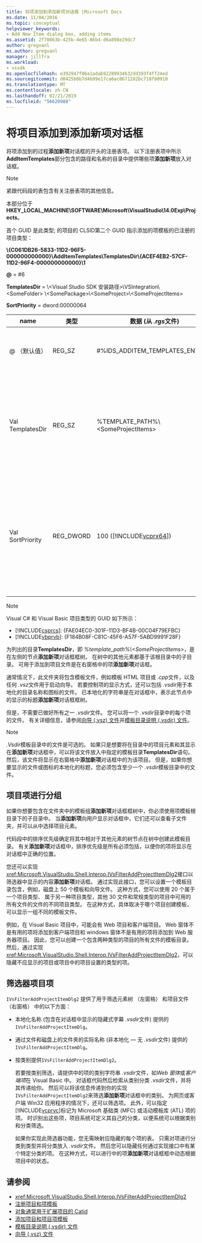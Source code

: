 ```yaml
---
title: 将项添加到添加新项对话框 |Microsoft Docs
ms.date: 11/04/2016
ms.topic: conceptual
helpviewer_keywords:
- Add New Item dialog box, adding items
ms.assetid: 2f70863b-425b-4e65-86b4-d6a898e29dc7
author: gregvanl
ms.author: gregvanl
manager: jillfra
ms.workload:
- vssdk
ms.openlocfilehash: e392947f86a1adab92289934632dd393f4ff24ed
ms.sourcegitcommit: d0425b6b7d4b99e17ca6ac0671282bc718f80910
ms.translationtype: MT
ms.contentlocale: zh-CN
ms.lasthandoff: 02/21/2019
ms.locfileid: "56620988"
---
```

# <a name="add-items-to-the-add-new-item-dialog-box"></a>将项目添加到添加新项对话框
将项添加到的过程**添加新项**对话框的开头的注册表项。 以下注册表项中所示**AddItemTemplates**部分包含的路径和名称的目录中提供哪些项**添加新项**放入对话框。

> [!NOTE]
>  紧跟代码段的表包含有关注册表项的其他信息。

 本部分位于**HKEY_LOCAL_MACHINE\SOFTWARE\Microsoft\VisualStudio\14.0Exp\Projects**。

 首个 GUID 是此类型; 的项目的 CLSID第二个 GUID 指示添加的项模板的已注册的项目类型：

 **\\{C061DB26-5833-11D2-96F5-000000000000}\\AddItemTemplates\\TemplatesDir\\{ACEF4EB2-57CF-11D2-96F4-000000000000}\\1**

 **@** = #6

 **TemplatesDir** = \\&lt;Visual Studio SDK 安装路径&gt;\\VSIntegration\\&lt;SomeFolder&gt; \\&lt;SomePackage&gt;\\&lt;SomeProject&gt;\\&lt;SomeProjectItems&gt;

 **SortPriority** = dword:00000064


| name | 类型 | 数据 (从 *.rgs*文件) | 描述 |
|------------------|-----------| - | - |
| @ （默认值） | REG_SZ | #%IDS_ADDITEM_TEMPLATES_ENTRY% | 资源 ID**添加项**模板。 |
| Val TemplatesDir | REG_SZ | %TEMPLATE_PATH%\\&lt;SomeProjectItems&gt; | 在对话框中显示的项目项的路径**添加新项**向导。 |
| Val SortPriority | REG_DWORD | 100 ([!INCLUDE[vcprx64](../../extensibility/internals/includes/vcprx64_md.md)]) | 确定文件中显示的树节点中的排序顺序**添加新项**对话框。 |

> [!NOTE]
>  Visual C# 和 Visual Basic 项目类型的 GUID 如下所示：
> - [!INCLUDE[csprcs](../../data-tools/includes/csprcs_md.md)]: {FAE04EC0-301F-11D3-BF4B-00C04F79EFBC}
> - [!INCLUDE[vbprvb](../../code-quality/includes/vbprvb_md.md)]: {F184B08F-C81C-45F6-A57F-5ABD9991F28F}

 为列出的目录**TemplatesDir**，即 *%template_path%\\&lt;SomeProjectItems&gt;*，是在左侧的节点**添加新项**对话框框树。 在树中的其他元素都基于该根目录中的子目录。 可用于添加到项目文件是在右窗格中的项**添加新项**对话框。

 通常情况下，此文件夹将包含模板文件，例如模板 HTML 项目或 *.cpp*文件，以及任何 *.vsz*文件用于启动向导。 若要控制项的显示方式，还可以包括 *.vsdir*用于本地化的目录名称和图标的文件。 已本地化的字符串是在对话框中，表示此节点中的显示的标题**添加新项**对话框框树。

 但是，不需要已做好所有之一 *.vsdir*文件。 您可以将一个 *.vsdir*目录中的每个项的文件。 有关详细信息，请参阅[向导 (.vsz) 文件](../../extensibility/internals/wizard-dot-vsz-file.md)并[模板目录说明 (.vsdir) 文件](../../extensibility/internals/template-directory-description-dot-vsdir-files.md)。

> [!NOTE]
>  *.Vsdir*模板目录中的文件是可选的。 如果只是想要将在目录中的项目元素和其显示在**添加新项**对话框中，可以将该文件放入中指定的模板目录**TemplatesDir**语句。 然后，该文件将显示在右窗格中**添加新项**对话框中的为该项目。 但是，如果你想要显示的文件或图标的本地化的标题，您必须包含至少一个 *.vsdir*模板目录中的文件。

## <a name="group-project-items"></a>项目项进行分组
 如果你想要包含在文件夹中的模板组**添加新项**对话框框树中，你必须使用项模板根目录下的子目录中。 当**添加新项**向用户显示对话框中，它们还可以查看子文件夹，并可以从中选择项目元素。

 代码段中的排序优先级确定将其中相对于其他元素的树节点在树中创建此模板目录。 有关**添加新项**对话框中，排序优先级是所有必须包括，以便你的项将显示在对话框中正确的位置。

 您还可以实现<xref:Microsoft.VisualStudio.Shell.Interop.IVsFilterAddProjectItemDlg2>接口以筛选器中显示的内容**添加新项**对话框。 通过实现此接口，您可以设置一个模板目录包含，例如，磁盘上 50 个模板和向导文件。 这种方式，您可以使用 20 个属于一个项目类型、 属于另一种项目类型，其他 30 文件和常规类型的项目中可用的所有文件的文件的不同项目类型。 在这种方式，具体取决于哪个项目创建模板，可以显示一组不同的模板文件。

 例如，在 Visual Basic 项目中，可能会有 Web 项目和客户端项目。 Web 窗体不是有用的项将添加到客户端项目和 windows 窗体不是有用的项将添加到 Web 服务器项目。 因此，您可以创建一个包含两种类型的项目的所有文件的模板目录。 然后，通过实现<xref:Microsoft.VisualStudio.Shell.Interop.IVsFilterAddProjectItemDlg2>，可以隐藏不应显示的项目或项目中的项目设置的类型的项。

## <a name="filter-project-items"></a>筛选器项目项
 `IVsFilterAddProjectItemDlg2` 提供了用于筛选元素树 （左窗格） 和项目文件 （右窗格） 中的以下方面：

- 本地化名称 (包含在对话框中显示的隐藏式字幕 *.vsdir*文件) 提供的`IVsFilterAddProjectItemDlg`。

- 通过文件和磁盘上的文件夹的实际名称 (非本地化 — 无 *.vsdir*文件) 提供的`IVsFilterAddProjectItemDlg`。

- 按类别提供`IVsFilterAddProjectItemDlg2`。

  若要按类别筛选，请提供中的项的类别字符串 *.vsdir*文件，如*Web 窗体*或*客户端项*在 Visual Basic 中。 对话框代码然后检索从类别分类 *.vsdir*文件，并将其传递给你。 然后可以将该信息传递到你的实现`IVsFilterAddProjectItemDlg2`来筛选**添加新项**对话框中的类别。 为网页或客户端 Win32 应用程序的情况下，还可以筛选项。 此外，可以指定[!INCLUDE[vcprvc](../../code-quality/includes/vcprvc_md.md)]标记为 Microsoft 基础类 (MFC) 或活动模板库 (ATL) 项的项。 时识别出这些项，项目系统可定义其自己的分类，以便系统可以根据类别和分类筛选。

  如果你实现此筛选器功能，您无需映射应隐藏的每个项的表。 只需对项进行分类到类型并将分类放入 *.vsdir*文件。 然后您可以隐藏任何通过实现接口中有某个特定分类的项。 在这种方式，可以进行中的项**添加新项**对话框框中动态根据项目中的状态。

## <a name="see-also"></a>请参阅
- <xref:Microsoft.VisualStudio.Shell.Interop.IVsFilterAddProjectItemDlg2>
- [注册项目和项模板](../../extensibility/internals/registering-project-and-item-templates.md)
- [对象通常用于扩展项目的 Catid](../../extensibility/internals/catids-for-objects-that-are-typically-used-to-extend-projects.md)
- [添加项目和项目项模板](../../extensibility/internals/adding-project-and-project-item-templates.md)
- [模板目录说明 (.vsdir) 文件](../../extensibility/internals/template-directory-description-dot-vsdir-files.md)
- [向导 (.vsz) 文件](../../extensibility/internals/wizard-dot-vsz-file.md)